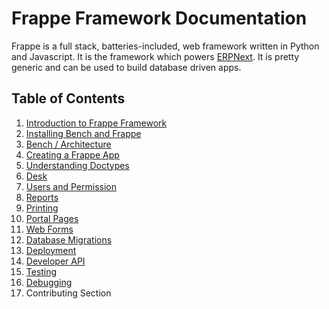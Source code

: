 <!-- base_template: frappe_io/www/frappe/frappe_base.html -->
<!-- add-breadcrumbs -->
<!-- title: Table of Contents -->

# Frappe Framework Documentation
Frappe is a full stack, batteries-included, web framework written in Python and Javascript.
It is the framework which powers [ERPNext](https://erpnext.com).
It is pretty generic and can be used to build database driven apps.

## Table of Contents

1. [Introduction to Frappe Framework](/docs/user/en/introduction)
1. [Installing Bench and Frappe](/docs/installation)
1. [Bench / Architecture](/docs/user/en/architecture)
1. [Creating a Frappe App](/docs/user/en/create-frappe-app)
1. [Understanding Doctypes](/docs/user/en/understanding-doctypes)
1. [Desk](/docs/user/en/desk)
1. [Users and Permission](/docs/user/en/users-and-permissions)
1. [Reports](/docs/user/en/reports)
1. [Printing](/docs/user/en/printing)
1. [Portal Pages](/docs/user/en/portal-pages)
1. [Web Forms](/docs/user/en/web-forms)
1. [Database Migrations](/docs/user/en/database-migrations)
1. [Deployment](/docs/user/en/deployment)
1. [Developer API](/docs/user/en/api)
1. [Testing](/docs/user/en/testing)
1. [Debugging](/docs/user/en/debugging)
1. Contributing Section
